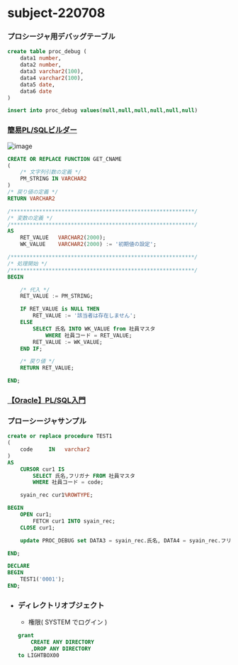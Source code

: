 # subject-220708

### プロシージャ用デバッグテーブル
```sql
create table proc_debug (
	data1 number,
	data2 number,
	data3 varchar2(100),
	data4 varchar2(100),
	data5 date,
	data6 date
)
```
```sql
insert into proc_debug values(null,null,null,null,null,null)
```

### [簡易PL/SQLビルダー](https://winofsql.jp/download/easy_plsql_builder.zip)
![image](https://user-images.githubusercontent.com/1501327/177899102-df81f461-0c06-4b1f-bb00-b5b415f7d97f.png)
```sql
CREATE OR REPLACE FUNCTION GET_CNAME
(
    /* 文字列引数の定義 */
    PM_STRING IN VARCHAR2
)
/* 戻り値の定義 */
RETURN VARCHAR2

/**********************************************************/
/* 変数の定義 */
/**********************************************************/
AS
    RET_VALUE	VARCHAR2(2000);
    WK_VALUE	VARCHAR2(2000) := '初期値の設定';

/**********************************************************/
/* 処理開始 */
/**********************************************************/
BEGIN

    /* 代入 */
    RET_VALUE := PM_STRING;

    IF RET_VALUE is NULL THEN 
        RET_VALUE := '該当者は存在しません';
    ELSE 
        SELECT 氏名 INTO WK_VALUE from 社員マスタ
            WHERE 社員コード = RET_VALUE;
        RET_VALUE := WK_VALUE;
    END IF; 

    /* 戻り値 */
    RETURN RET_VALUE;

END;
```

### [【Oracle】PL/SQL入門](https://qiita.com/nkojima/items/93a9c01741965f11bb8c)

### プローシージャサンプル
```sql
create or replace procedure TEST1
(
    code     IN   varchar2
)
AS
    CURSOR cur1 IS
        SELECT 氏名,フリガナ FROM 社員マスタ
        WHERE 社員コード = code;

    syain_rec cur1%ROWTYPE;

BEGIN
    OPEN cur1;
        FETCH cur1 INTO syain_rec;
    CLOSE cur1;

    update PROC_DEBUG set DATA3 = syain_rec.氏名, DATA4 = syain_rec.フリガナ;

END;
```
```sql
DECLARE
BEGIN
    TEST1('0001');
END;
```

- ### ディレクトリオブジェクト
	- 権限( SYSTEM でログイン )
	```sql
	grant 
		CREATE ANY DIRECTORY 
		,DROP ANY DIRECTORY 
	to LIGHTBOX00
	```
	
